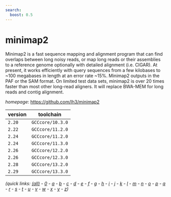 ```yaml
---
search:
  boost: 0.5
---
```

# minimap2

Minimap2 is a fast sequence mapping and alignment program that can find overlaps between long noisy reads, or map long reads or their assemblies to a reference genome optionally with detailed alignment (i.e. CIGAR). At present, it works efficiently with query sequences from a few kilobases to ~100 megabases in length at an error rate ~15%. Minimap2 outputs in the PAF or the SAM format. On limited test data sets, minimap2 is over 20 times faster than most other long-read aligners. It will replace BWA-MEM for long reads and contig alignment.

*homepage*: <https://github.com/lh3/minimap2>

version | toolchain
--------|----------
``2.20`` | ``GCCcore/10.3.0``
``2.22`` | ``GCCcore/11.2.0``
``2.24`` | ``GCCcore/11.2.0``
``2.24`` | ``GCCcore/11.3.0``
``2.26`` | ``GCCcore/12.2.0``
``2.26`` | ``GCCcore/12.3.0``
``2.28`` | ``GCCcore/13.2.0``
``2.29`` | ``GCCcore/13.3.0``


*(quick links: [(all)](../index.md) - [0](../0/index.md) - [a](../a/index.md) - [b](../b/index.md) - [c](../c/index.md) - [d](../d/index.md) - [e](../e/index.md) - [f](../f/index.md) - [g](../g/index.md) - [h](../h/index.md) - [i](../i/index.md) - [j](../j/index.md) - [k](../k/index.md) - [l](../l/index.md) - [m](../m/index.md) - [n](../n/index.md) - [o](../o/index.md) - [p](../p/index.md) - [q](../q/index.md) - [r](../r/index.md) - [s](../s/index.md) - [t](../t/index.md) - [u](../u/index.md) - [v](../v/index.md) - [w](../w/index.md) - [x](../x/index.md) - [y](../y/index.md) - [z](../z/index.md))*

